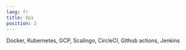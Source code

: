 ```yaml
---
lang: fr
title: Ops
position: 2
---
```


Docker, Kubernetes, GCP, Scalingo, CircleCI, Github actions, Jenkins